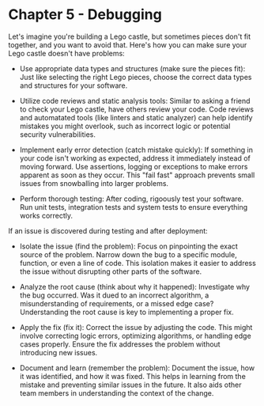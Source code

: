 # Chapter 5 - Debugging

Let's imagine you're building a Lego castle, but sometimes pieces don't fit together, and you want to avoid that. Here's how you can make sure your Lego castle doesn't have problems:

- Use appropriate data types and structures (make sure the pieces fit): Just like selecting the right Lego pieces, choose the correct data types and structures for your software.

- Utilize code reviews and static analysis tools: Similar to asking a friend to check your Lego castle, have others review your code. Code reviews and automatated tools  (like linters and static analyzer) can help identify mistakes you might overlook, such as incorrect logic or potential security vulnerabilities.

- Implement early error detection (catch mistake quickly): If something in your code isn't working as expected, address it immediately instead of moving forward. Use assertions, logging or exceptions to make errors apparent as soon as they occur. This "fail fast" approach prevents small issues from snowballing into larger problems.

- Perform thorough testing: After coding, rigoously test your software. Run unit tests, integration tests and system tests to ensure everything works correctly.

If an issue is discovered during testing and after deployment:

- Isolate the issue (find the problem): Focus on pinpointing the exact source of the problem. Narrow down the bug to a specific module, function, or even a line of code. This isolation makes it easier to address the issue without disrupting other parts of the software.

- Analyze the root cause (think about why it happened): Investigate why the bug occurred. Was it dued to an incorrect algorithm, a misunderstanding of requirements, or a missed edge case? Understanding the root cause is key to implementing a proper fix.

- Apply the fix (fix it): Correct the issue by adjusting the code. This might involve correcting logic errors, optimizing algorithms, or handling edge cases properly. Ensure the fix addresses the problem without introducing new issues.
- Document and learn (remember the problem): Document the issue, how it was identified, and how it was fixed. This helps in learning from the mistake and preventing similar issues in the future. It also aids other team members in understanding the context of the change.